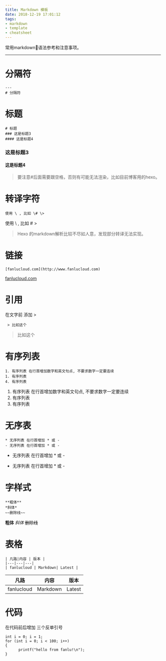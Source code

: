 ```yaml
---
title: Markdown 模板
date: 2018-12-19 17:01:12
tags: 
- markdown
- template
- cheatsheet
---
```


常用markdown语法参考和注意事项。

---
# 分隔符
```
---
# 分隔符 
```

# 标题
```
# 标题
### 这是标题3
#### 这是标题4
```

### 这是标题3
#### 这是标题4
> 要注意\#后面需要跟空格，否则有可能无法渲染，比如目前博客用的hexo。


# 转译字符
```
使用 \ , 比如 \# \>
```
使用 \ , 比如 \# \>

> Hexo 的markdown解析比较不尽如人意，发现部分转译无法实现。

# 链接
```
[fanlucloud.com](http://www.fanlucloud.com)
```
[fanlucloud.com](http://www.fanlucloud.com)

# 引用
在文字前 添加 \>
```
 > 比如这个
```
 > 比如这个

# 有序列表
```
1. 有序列表 在行首增加数字和英文句点, 不要求数字一定要连续
1. 有序列表
4. 有序列表
```
1. 有序列表 在行首增加数字和英文句点, 不要求数字一定要连续
1. 有序列表
4. 有序列表

# 无序表
```
* 无序列表 在行首增加 * 或 -
- 无序列表 在行首增加 * 或 -
```
* 无序列表 在行首增加 * 或 -
- 无序列表 在行首增加 * 或 -

# 字样式
```
**粗体**
*斜体*
~~删除线~~
```
**粗体**
*斜体*
~~删除线~~


# 表格
```
| 凡路|内容 | 版本 |
|---|---|---|
| fanlucloud | Markdown| Latest |
```

| 凡路|内容 | 版本 |
|---|---|---|
| fanlucloud | Markdown| Latest |

# 代码
在代码前后增加 三个反单引号

```
int i = 0; i = 1;
for (int i = 0; i < 100; i++)
{
      printf("hello from fanlu!\n");
}
```